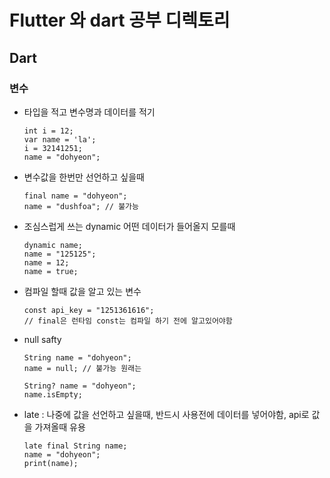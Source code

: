 # Flutter 와 dart 공부 디렉토리

## Dart

### 변수
- 타입을 적고 변수명과 데이터를 적기 
    ```
    int i = 12;
    var name = 'la';
    i = 32141251;
    name = "dohyeon";
    ```
- 변수값을 한번만 선언하고 싶을때
    ```
    final name = "dohyeon";
    name = "dushfoa"; // 불가능
    ```

- 조심스럽게 쓰는 dynamic 어떤 데이터가 들어올지 모를때
    ```
    dynamic name;
    name = "125125";
    name = 12;
    name = true;
    ```

- 컴파일 할때 값을 알고 있는 변수 
    ```
    const api_key = "1251361616";
    // final은 런타임 const는 컴파일 하기 전에 알고있어야함
    
    ```
- null safty 
    ```
    String name = "dohyeon";
    name = null; // 불가능 원래는
    
    String? name = "dohyeon";
    name.isEmpty;
    ```
- late : 나중에 값을 선언하고 싶을때, 반드시 사용전에 데이터를 넣어야함, api로 값을 가져올때 유용
    ```
    late final String name;
    name = "dohyeon";
    print(name);
    ```
